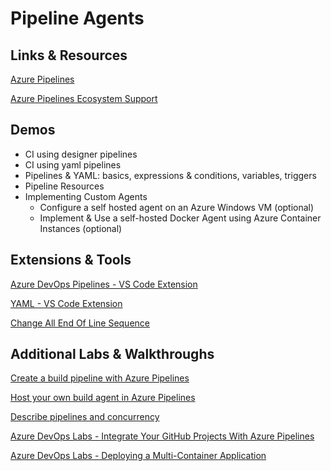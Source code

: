 # Pipeline Agents

## Links & Resources

[Azure Pipelines](https://learn.microsoft.com/en-us/azure/devops/pipelines/get-started/key-pipelines-concepts?view=azure-devops)

[Azure Pipelines Ecosystem Support](https://learn.microsoft.com/en-us/azure/devops/pipelines/ecosystems/ecosystems?view=azure-devops)

## Demos

-   CI using designer pipelines
-   CI using yaml pipelines
-   Pipelines & YAML: basics, expressions & conditions, variables, triggers
-   Pipeline Resources
-   Implementing Custom Agents
    -   Configure a self hosted agent on an Azure Windows VM (optional)
    -   Implement & Use a self-hosted Docker Agent using Azure Container Instances (optional)

## Extensions & Tools

[Azure DevOps Pipelines - VS Code Extension](https://marketplace.visualstudio.com/items?itemName=ms-azure-devops.azure-pipelines)

[YAML - VS Code Extension](https://marketplace.visualstudio.com/items?itemName=redhat.vscode-yaml)

[Change All End Of Line Sequence](https://marketplace.visualstudio.com/items?itemName=vs-publisher-1448185.keyoti-changeallendoflinesequence)

## Additional Labs & Walkthroughs

[Create a build pipeline with Azure Pipelines](https://learn.microsoft.com/en-us/learn/modules/create-a-build-pipeline/)

[Host your own build agent in Azure Pipelines](https://learn.microsoft.com/en-us/learn/modules/host-build-agent/)

[Describe pipelines and concurrency](https://learn.microsoft.com/en-us/learn/modules/describe-pipelines-concurrency/)

[Azure DevOps Labs - Integrate Your GitHub Projects With Azure Pipelines](https://www.azuredevopslabs.com/labs/azuredevops/github-integration/)

[Azure DevOps Labs - Deploying a Multi-Container Application](https://azuredevopslabs.com/labs/vstsextend/kubernetes/)